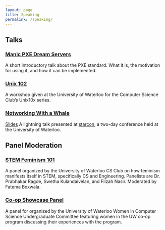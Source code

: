```yaml
---
layout: page
title: Speaking
permalink: /speaking/
---
```


## Talks

### [Manic PXE Dream Servers](http://mirror.csclub.uwaterloo.ca/csclub/fatema-manic-pxe-dream-servers.mp4)
A short introductory talk about the PXE standard. What it is, the motivation
for using it, and how it can be implemented.

### [Unix 102](http://mirror.csclub.uwaterloo.ca/csclub/unix102-s17.mp4)
A workshop given at the University of Waterloo for the Computer Science
Club’s Unix10x series.

### [Notworking With a Whale](https://starcon.io)
[Slides](https://docs.google.com/presentation/d/1-ofnItCye4llYRnV6CoqptYxpwMmqU0KOeZFzKzT9Ds/edit?usp=sharing)
A lightning talk presented at [starcon](https://starcon.io), a two-day conference held 
at the University of Waterloo. 

## Panel Moderation

### [STEM Feminism 101](http://csclub.uwaterloo.ca/media/Feminism%20in%20STEM%20-%20a%20101%20Panel)
A panel organized by the University of Waterloo CS Club on how feminism manifests itself in STEM, specifically CS and Engineering.
Panelists are Dr. Prabhakar Ragde, Swetha Kulandaivelan, and Filzah Nasir. Moderated by Fatema Boxwala. 

### [Co-op Showcase Panel](http://wics.uwaterloo.ca/2016/01/coop-video-2016/)
A panel for organized by the University of Waterloo Women in Computer Science
Undergraduate Committee featuring women in the UW co-op program discussing
their experiences with the program.
